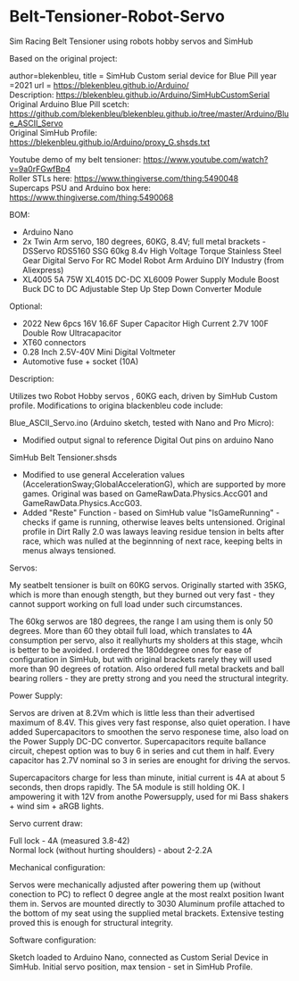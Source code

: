 # Belt-Tensioner-Robot-Servo
Sim Racing Belt Tensioner using robots hobby servos and SimHub

Based on the original project:

author=blekenbleu,
title = SimHub Custom serial device for Blue Pill
year =2021
url = https://blekenbleu.github.io/Arduino/<br />
Description: https://blekenbleu.github.io/Arduino/SimHubCustomSerial<br />
Original Arduino Blue Pill scetch: https://github.com/blekenbleu/blekenbleu.github.io/tree/master/Arduino/Blue_ASCII_Servo<br />
Original SimHub Profile: https://blekenbleu.github.io/Arduino/proxy_G.shsds.txt<br />

Youtube demo of my belt tensioner: https://www.youtube.com/watch?v=9a0rFGwfBp4<br />
Roller STLs here: https://www.thingiverse.com/thing:5490048<br />
Supercaps PSU and Arduino box here: https://www.thingiverse.com/thing:5490068<br />

BOM:
- Arduino Nano
- 2x Twin Arm servo, 180 degrees, 60KG, 8.4V; full metal brackets - DSServo RDS5160 SSG 60kg 8.4v High Voltage Torque Stainless Steel Gear Digital Servo For RC Model Robot Arm Arduino DIY Industry (from Aliexpress)
- XL4005 5A 75W XL4015 DC-DC XL6009 Power Supply Module Boost Buck DC to DC Adjustable Step Up Step Down Converter Module

Optional:
- 2022 New 6pcs 16V 16.6F Super Capacitor High Current 2.7V 100F Double Row Ultracapacitor
- XT60 connectors
- 0.28 Inch 2.5V-40V Mini Digital Voltmeter
- Automotive fuse + socket (10A)


Description:

Utilizes two Robot Hobby servos , 60KG each, driven by SimHub Custom profile. Modifications to origina blackenbleu code include:

Blue_ASCII_Servo.ino (Arduino sketch, tested with Nano and Pro Micro):
- Modified output signal to reference Digital Out pins on arduino Nano

SimHub Belt Tensioner.shsds
- Modified to use general Acceleration values (AccelerationSway;GlobalAccelerationG), which are supported by more games. Original was based on GameRawData.Physics.AccG01 and GameRawData.Physics.AccG03.
- Added "Reste" Function - based on SimHub value "IsGameRunning" - checks if game is running, otherwise leaves belts untensioned. Original profile in Dirt Rally 2.0 was laways leaving residue tension in belts after race, which was nulled at the beginnning of next race, keeping belts in menus always tensioned.


Servos:

My seatbelt tensioner is built on 60KG servos. Originally started with 35KG, which is more than enough stength, but they burned out very fast - they cannot support working on full load under such circumstances.

The 60kg serwos are 180 degrees, the range I am using them is only 50 degrees. More than 60 they obtail full load, which translates to 4A consumption per servo, also it reallyhurts my sholders at this stage, whcih is better to be avoided. I ordered the 180ddegree ones for ease of configuration in SimHub, but with original brackets rarely they will  used more than 90 degrees of rotation. Also ordered full metal brackets and ball bearing rollers - they are pretty strong and you need the structural integrity.


Power Supply:

Servos are driven at 8.2Vm which is little less than their advertised maximum of 8.4V. This gives very fast response, also quiet operation.
I have added Supercapacitors to smoothen the servo responese time, also load on the Power Supply DC-DC convertor. Supercapacitors requite ballance circuit, chepest option was to buy 6 in series and cut them in half. Every capacitor has 2.7V nominal so 3 in series are enought for driving the servos.

Supercapacitors charge for less than minute, initial current is 4A at about 5 seconds, then drops rapidly. The 5A module is still holding OK. I ampowering it with 12V from anothe Powersupply, used for mi Bass shakers + wind sim + aRGB lights.


Servo current draw:

Full lock - 4A (measured 3.8-42)<br>
Normal lock (without hurting shoulders) - about 2-2.2A


Mechanical configuration:

Servos were mechanically adjusted after powering them up (without conection to PC) to reflect 0 degree angle at the most realxt position Iwant them in.
Servos are mounted directly to 3030 Aluminum profile attached to the bottom of my seat using the supplied metal brackets. Extensive testing proved this is enough for structural integrity.


Software configuration:

Sketch loaded to Arduino Nano, connected as Custom Serial Device in SimHub.
Initial servo position, max tension - set in SimHub Profile. 
